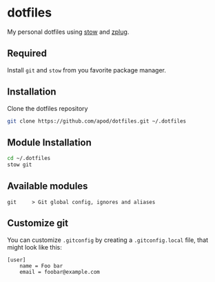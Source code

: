 # dotfiles

My personal dotfiles using [stow](https://www.gnu.org/software/stow/) and [zplug](https://github.com/b4b4r07/zplug).

## Required

Install `git` and `stow` from you favorite package manager.

## Installation

Clone the dotfiles repository

```sh
git clone https://github.com/apod/dotfiles.git ~/.dotfiles
```

## Module Installation

```sh
cd ~/.dotfiles
stow git
```

## Available modules

```
git     > Git global config, ignores and aliases
```

## Customize git

You can customize `.gitconfig` by creating a `.gitconfig.local` file, that might look like this:

```
[user]
	name = Foo bar
	email = foobar@example.com
```
